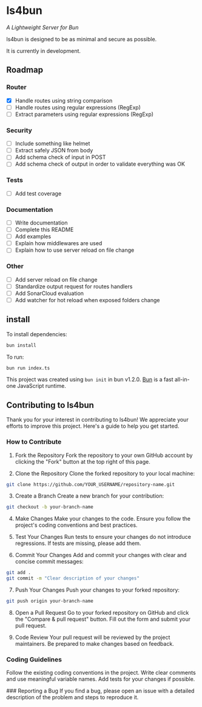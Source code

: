 # ls4bun
*A Lightweight Server for Bun*

ls4bun is designed to be as minimal and secure as possible.

It is currently in development.

## Roadmap

### Router
- [X] Handle routes using string comparison
- [ ] Handle routes using regular expressions (RegExp)
- [ ] Extract parameters using regular expressions (RegExp)

### Security
- [ ] Include something like helmet
- [ ] Extract safely JSON from body
- [ ] Add schema check of input in POST
- [ ] Add schema check of output in order to validate everything was OK

### Tests
- [ ] Add test coverage

### Documentation
- [ ] Write documentation
- [ ] Complete this README
- [ ] Add examples
- [ ] Explain how middlewares are used
- [ ] Explain how to use server reload on file change

### Other
- [ ] Add server reload on file change
- [ ] Standardize output request for routes handlers
- [ ] Add SonarCloud evaluation
- [ ] Add watcher for hot reload when exposed folders change

## install
To install dependencies:

```bash
bun install
```

To run:

```bash
bun run index.ts
```

This project was created using `bun init` in bun v1.2.0. [Bun](https://bun.sh) is a fast all-in-one JavaScript runtime.


## Contributing to ls4bun
Thank you for your interest in contributing to ls4bun! We appreciate your efforts to improve this project. Here's a guide to help you get started.

### How to Contribute
1. Fork the Repository
Fork the repository to your own GitHub account by clicking the "Fork" button at the top right of this page.

2. Clone the Repository
Clone the forked repository to your local machine:
```bash
git clone https://github.com/YOUR_USERNAME/repository-name.git
```

3. Create a Branch
Create a new branch for your contribution:
```bash
git checkout -b your-branch-name
```

4. Make Changes
Make your changes to the code. Ensure you follow the project's coding conventions and best practices.

5. Test Your Changes
Run tests to ensure your changes do not introduce regressions. If tests are missing, please add them.

6. Commit Your Changes
Add and commit your changes with clear and concise commit messages:
```bash
git add .
git commit -m "Clear description of your changes"
```

7. Push Your Changes
Push your changes to your forked repository:
```bash
git push origin your-branch-name
```

8. Open a Pull Request
Go to your forked repository on GitHub and click the "Compare & pull request" button. Fill out the form and submit your pull request.

9. Code Review
Your pull request will be reviewed by the project maintainers. Be prepared to make changes based on feedback.

### Coding Guidelines
Follow the existing coding conventions in the project.
Write clear comments and use meaningful variable names.
Add tests for your changes if possible.

### Reporting a Bug
If you find a bug, please open an issue with a detailed description of the problem and steps to reproduce it.